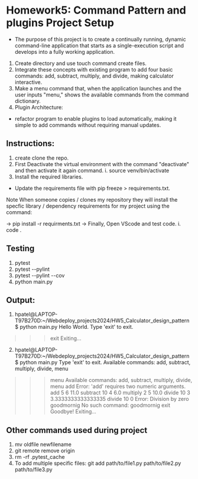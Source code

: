 # Homework5: Command Pattern and plugins Project Setup
- The purpose of this project is to create a continually running, dynamic command-line application that starts as a single-execution script and develops into a fully working application. 
1. Create directory and use touch command create files.
2. Integrate these concepts with existing program to add four basic commands: add, subtract, multiply, and divide, making calculator interactive.
3. Make a menu command that, when the application launches and the user inputs "menu," shows the available commands from the command dictionary.
4. Plugin Architecture:
 - refactor program to enable plugins to load automatically, making it simple to add commands without requiring manual updates.
## Instructions:
1. create clone the repo.
2. First Deactivate the virtual environment with the command "deactivate" and then activate it again command.
  i. source venv/bin/activate
3. Install the required libraries.
  - Update the requirements file with pip freeze > requirements.txt.

Note When someone copies / clones my repository they will install the specfic library / dependency requirements for my project using the command:

-> pip install -r requirments.txt
-> Finally, Open VScode and test code.
   i. code .

## Testing

1. pytest
2. pytest --pylint
3. pytest --pylint --cov
4. python main.py

## Output:
1. hpatel@LAPTOP-T97B270D:~/Webdeploy_projects2024/HW5_Calculator_design_pattern$ python main.py
Hello World. Type 'exit' to exit.
>>> exit
Exiting...

2. hpatel@LAPTOP-T97B270D:~/Webdeploy_projects2024/HW5_Calculator_design_pattern$ python main.py
Type 'exit' to exit.
Available commands: add, subtract, multiply, divide, menu
>>> menu
Available commands: add, subtract, multiply, divide, menu
>>> add
Error: 'add' requires two numeric arguments.
>>> add 5 6
11.0
>>> subtract 10 4
6.0
>>> multiply 2 5
10.0
>>> divide 10 3
3.3333333333333335
>>> divide 10 0
Error: Division by zero
>>> goodmornig
No such command: goodmornig
>>> exit
Goodbye!
Exiting...

## Other commands used during project
 1. mv oldfile newfilename
 2. git remote remove origin
 3. rm -rf .pytest_cache
 4. To add multiple specific files: git add path/to/file1.py path/to/file2.py path/to/file3.py
